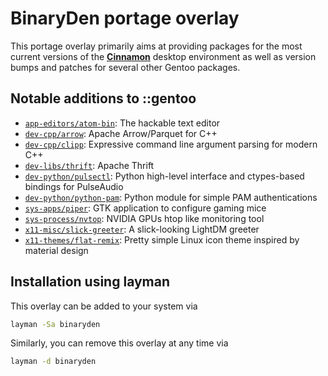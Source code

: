 # BinaryDen portage overlay
This portage overlay primarily aims at providing packages for the most current versions of
the [**Cinnamon**](https://github.com/linuxmint) desktop environment as well as version
bumps and patches for several other Gentoo packages.

## Notable additions to ::gentoo
 * [`app-editors/atom-bin`](https://github.com/atom/atom):
   The hackable text editor
 * [`dev-cpp/arrow`](https://github.com/apache/arrow):
   Apache Arrow/Parquet for C++
 * [`dev-cpp/clipp`](https://github.com/muellan/clipp):
   Expressive command line argument parsing for modern C++
 * [`dev-libs/thrift`](https://github.com/apache/thrift):
   Apache Thrift
 * [`dev-python/pulsectl`](https://github.com/mk-fg/python-pulse-control):
   Python high-level interface and ctypes-based bindings for PulseAudio
 * [`dev-python/python-pam`](https://github.com/FirefighterBlu3/python-pam):
   Python module for simple PAM authentications
 * [`sys-apps/piper`](https://github.com/libratbag/piper):
   GTK application to configure gaming mice
 * [`sys-process/nvtop`](https://github.com/syllo/nvtop):
   NVIDIA GPUs htop like monitoring tool
 * [`x11-misc/slick-greeter`](https://github.com/linuxmint/slick-greeter):
   A slick-looking LightDM greeter
 * [`x11-themes/flat-remix`](https://github.com/daniruiz/flat-remix):
   Pretty simple Linux icon theme inspired by material design

## Installation using layman
This overlay can be added to your system via
```sh
layman -Sa binaryden
```
Similarly, you can remove this overlay at any time via
```sh
layman -d binaryden
```
